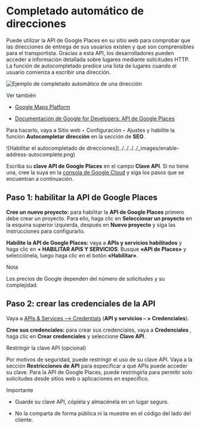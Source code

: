 # Completado automático de direcciones

Puede utilizar la API de Google Places en su sitio web para comprobar que las
direcciones de entrega de sus usuarios existen y que son comprensibles para el
transportista. Gracias a esta API, los desarrolladores pueden acceder a
información detallada sobre lugares mediante solicitudes HTTP. La función de
autocompletado predice una lista de lugares cuando el usuario comienza a
escribir una dirección.

![Ejemplo de completado automático de una
dirección](../../../../_images/address-autocomplete-example.png)
<div class="alert alert-secondary">
<p class="alert-title">
Ver también</p><ul>
<li><p><a href="https://mapsplatform.google.com/maps-products">Google Maps Platform</a></p></li>
<li><p><a href="https://developers.google.com/maps/documentation/places/web-service/autocomplete?hl=es-419">Documentación de Google for Developers: API de Google Places</a></p></li>
</ul>
</div>

Para hacerlo, vaya a Sitio web ‣ Configuración ‣ Ajustes y habilite la función
**Autocompletar dirección** en la sección de **SEO**.

![Habilitar el autocompletado de direcciones](../../../../_images/enable-
address-autocomplete.png)

Escriba su **clave API de Google Places** en el campo **Clave API**. Si no
tiene una, cree la suya en la [consola de Google
Cloud](https://console.cloud.google.com/getting-started) y siga los pasos que
se encuentran a continuación.

## Paso 1: habilitar la API de Google Places

**Cree un nuevo proyecto:** para habilitar la **API de Google Places** primero
debe crear un proyecto. Para ello, haga clic en **Seleccionar un proyecto** en
la esquina superior izquierda, después en **Nuevo proyecto** y siga las
instrucciones para configurarlo.

**Habilite la API de Google Places:** vaya a **APIs y servicios habilitados**
y haga clic en **\+ HABILITAR APIS Y SERVICIOS**. Busque **«API de Places»** y
selecciónela, luego haga clic en el botón **«Habilitar»**.

<div class="alert alert-primary">
<p class="alert-title">
Nota</p><p>Los precios de Google dependen del número de solicitudes y su complejidad.</p>
</div>

## Paso 2: crear las credenciales de la API

Vaya a [APIs & Services –>
Credentials](https://console.cloud.google.com/apis/credentials) (**API y
servicios – > Credenciales**).

**Cree sus credenciales:** para crear sus credenciales, vaya a
**Credenciales** , haga clic en **Crear credenciales** y seleccione **Clave
API**.

<div class="admonition-restrict-the-api-key-optional alert">
<p class="alert-title">
Restringir la clave API (opcional)</p><p>Por motivos de seguridad, puede restringir el uso de su clave API. Vaya a la sección <b>Restricciones de API</b> para especificar a qué APIs puede acceder su clave. Para la API de Google Places, puede restringirla para permitir solo solicitudes desde sitios web o aplicaciones en específico.</p>
</div> <div class="alert alert-warning">
<p class="alert-title">
Importante</p><ul>
<li><p>Guarde su clave API, cópiela y almacénela en un lugar seguro.</p></li>
<li><p>No la comparta de forma pública ni la muestre en el código del lado del cliente.</p></li>
</ul>
</div>

